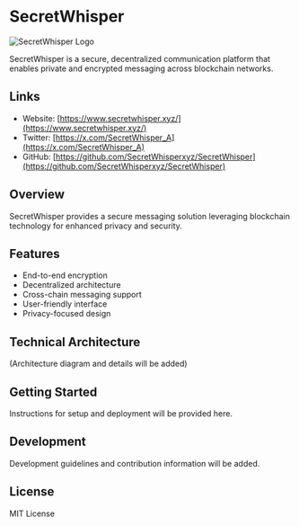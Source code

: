 # SecretWhisper

![SecretWhisper Logo](assets/images/logo.png)

SecretWhisper is a secure, decentralized communication platform that enables private and encrypted messaging across blockchain networks.

## Links
- Website: [https://www.secretwhisper.xyz/](https://www.secretwhisper.xyz/)
- Twitter: [https://x.com/SecretWhisper_A](https://x.com/SecretWhisper_A)
- GitHub: [https://github.com/SecretWhisperxyz/SecretWhisper](https://github.com/SecretWhisperxyz/SecretWhisper)

## Overview
SecretWhisper provides a secure messaging solution leveraging blockchain technology for enhanced privacy and security.

## Features
- End-to-end encryption
- Decentralized architecture
- Cross-chain messaging support
- User-friendly interface
- Privacy-focused design

## Technical Architecture
(Architecture diagram and details will be added)

## Getting Started
Instructions for setup and deployment will be provided here.

## Development
Development guidelines and contribution information will be added.

## License
MIT License 